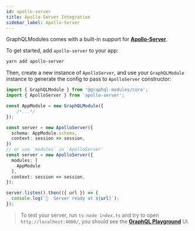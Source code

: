 ```yaml
---
id: apollo-server
title: Apollo-Server Integration
sidebar_label: Apollo-Server
---
```


GraphQLModules comes with a built-in support for **[Apollo-Server](https://www.apollographql.com/docs/apollo-server/getting-started.html)**.

To get started, add `apollo-server` to your app:

```bash
yarn add apollo-server
```

Then, create a new instance of `ApolloServer`, and use your `GraphQLModule` instance to generate the config to pass to `ApolloServer` constructor:

```typescript
import { GraphQLModule } from '@graphql-modules/core';
import { ApolloServer } from 'apollo-server';

const AppModule = new GraphQLModule({
    /*...*/
});

const server = new ApolloServer({
  schema: AppModule.schema,
  context: session => session,
})
// or use `modules` in `ApolloServer`
const server = new ApolloServer({
  modules: [
    AppModule
  ],
  context: session => session,
});

server.listen().then(({ url }) => {
  console.log(`🚀  Server ready at ${url}`);
});
```

> To test your server, run `ts-node index.ts` and try to open `http://localhost:4000/`, you should see the **[GraphQL Playground](https://github.com/prismagraphql/graphql-playground)** UI.

